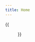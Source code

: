 ```yaml
---
title: Home
---
```


{{<figure src="https://wx4.sinaimg.cn/mw690/b04e58adly1gywnvm9qi5j20u0140wkz.jpg" title="My dog" width="450">}}


